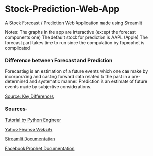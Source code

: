 # Stock-Prediction-Web-App
A Stock Forecast / Prediction Web Application made using Streamlit

Notes: 
    The graphs in the app are interactive (except the forecast components one)
    The default stock for prediction is AAPL (Apple) 
    The forecast part takes time to run since the computation by fbprophet is complicated

### Difference between Forecast and Prediction

Forecasting is an estimation of a future events which one can make by incorporating and casting forward data related to the past in a pre-determined and systematic manner. Prediction is an estimate of future events made by subjective considerations.

[Source: Key Differences](https://keydifferences.com/difference-between-forecasting-and-prediction.html#:~:text=Forecasting%20is%20an%20estimation%20of,events%20made%20by%20subjective%20considerations.)

### Sources-

[Tutorial by Python Engineer](https://www.youtube.com/watch?v=0E_31WqVzCY)

[Yahoo Finance Website](https://finance.yahoo.com/)

[Streamlit Documentation](https://docs.streamlit.io/)

[Facebook Prophet Documentation](https://facebook.github.io/prophet/docs/quick_start.html#python-api)


